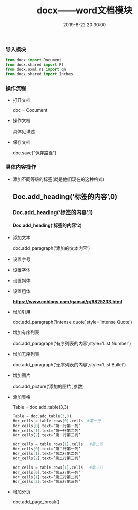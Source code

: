 ﻿---
title: docx——word文档模块
id: 3
date: 2019-8-22 20:30:00
tags: 第三方模块
comment: true
---

### 导入模块

```python
from docx import Document
from docx.shared import Pt
from docx.oxml.ns import qn
from docx.shared import Inches
```

### 操作流程

- 打开文档

  doc = Cocument

- 操作文档

  具体见详述

- 保存文档

  doc.save("保存路径")

<!-----more----->

### 具体内容操作

- 添加不同等级的标签(就是他们现在的这种格式)

  ## **Doc.add_heading(‘标签的内容’,0)**

  ### **Doc.add_heading(**‘标签的内容’,1)

  #### **Doc.add_heading(**‘标签的内容’2)

- 添加文本

  doc.add_paragraph(‘添加的文本内容’)

- 设置字号

- 设置字体

- 设置斜体

- 设置粗体

  **https://www.cnblogs.com/gaosai/p/9825233.html**

- 增加引用

  doc.add_paragraph(‘Intense quote’,style=’Intense Quote’)

- 增加有序列表

  doc.add_paragraph(‘有序列表的内容’,style=’List Number’)

- 增加无序列表

  doc.add_paragraph(‘无序列表的内容’,style=’List Bullet’)

- 增加图片

  doc.add_picture(‘添加的图片’,参数)

- 添加表格

  Table = doc.add_table(3,3)

  ```python
  Table = doc.add_table(3,3)
  Hdr_cells = table.rows[0].cells  #第一行
  Hdr_cells[0].text=’第一行第一列’
  Hdr_cells[1].text=’第一行第二列’
  Hdr_cells[2].text=’第一行第三列’
  
  Hdr_cells = table.rows[1].cells   #第二行
  Hdr_cells[0].text=’第二行第一列’
  Hdr_cells[1].text=’第二行第二列’
  Hdr_cells[2].text=’第二行第三列’
  
  Hdr_cells = table.rows[1].cells   #第三行
  Hdr_cells[0].text=’第三行第一列’
  Hdr_cells[1].text=’第三行第二列’
  Hdr_cells[2].text=’第三行第三列’
  ```

- 增加分页

  doc.add_page_break()

